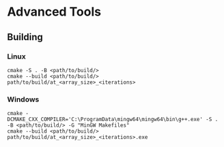 # Advanced Tools


## Building

### Linux
```
cmake -S . -B <path/to/build/>
cmake --build <path/to/build/>
path/to/build/at_<array_size>_<iterations>
```

### Windows
```
cmake -DCMAKE_CXX_COMPILER='C:\ProgramData\mingw64\mingw64\bin\g++.exe' -S . -B <path/to/build/> -G "MinGW Makefiles"
cmake --build <path/to/build/>
path/to/build/at_<array_size>_<iterations>.exe
```